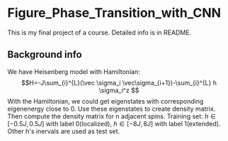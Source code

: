 # Figure_Phase_Transition_with_CNN
This is my final project of a course. Detailed info is in README.

## Background info
We have Heisenberg model with Hamiltonian:
$$H=-J\sum_{i}^{L}(\vec \sigma_i \vec\sigma_{i+1})-\sum_{i}^{L} h \sigma_i^z $$
With the Hamiltonian, we could get eigenstates with corresponding eigenenergy close to 0. Use these eigenstates to create density matrix. Then compute the density matrix for n adjacent spins. Training set: $h\in[-0.5J,0.5J]$ with label 0(localized), $h\in[-8J,8J]$ with label 1(extended). Other h's inervals are used as test set.
